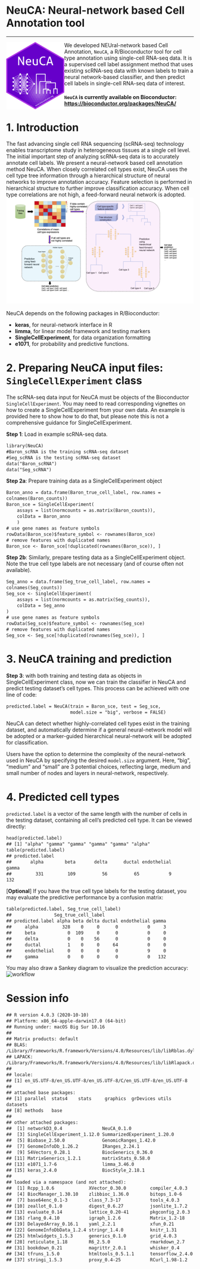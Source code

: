 # NeuCA: Neural-network based Cell Annotation tool

-------------------
<img align="left" src="vignettes/NeuCA_hex.png" width="156" height="180"> We developed NEUral-network based Cell Annotation, `NeuCA`, a R/Bioconductor tool for cell type annotation using single-cell RNA-seq data. It is a supervised cell label assignment method that uses existing scRNA-seq data with known labels to train a neural network-based classifier, and then predict cell labels in single-cell RNA-seq data of interest.

#### `NeuCA` is currently available on Bioconductor: <https://bioconductor.org/packages/NeuCA/>


# 1. Introduction
The fast advancing single cell RNA sequencing (scRNA-seq) technology enables transcriptome study in heterogeneous tissues at a single cell level. The initial important step of analyzing scRNA-seq data is to accurately annotate cell labels. We present a neural-network based cell annotation method NeuCA. When closely correlated cell types exist, NeuCA uses the cell type tree information through a hierarchical structure of neural networks to improve annotation accuracy. Feature selection is performed in hierarchical structure to further improve classification accuracy. When cell type correlations are not high, a feed-forward neural network is adopted.
![workflow](vignettes/workflow.png)

NeuCA depends on the following packages in R/Bioconductor:

- **keras**, for neural-network interface in R
- **limma**, for linear model framework and testing markers
- **SingleCellExperiment**, for data organization formatting
- **e1071**, for probability and predictive functions.


# 2. Preparing NeuCA input files: `SingleCellExperiment` class

The scRNA-seq data input for NeuCA must be objects of the Bioconductor `SingleCellExperiment`. You may need to read corresponding vignettes on how to create a SingleCellExperiment from your own data. An example is provided here to show how to do that, but please note this is not a comprehensive guidance for SingleCellExperiment.

**Step 1**: Load in example scRNA-seq data.
```
library(NeuCA)
#Baron_scRNA is the training scRNA-seq dataset
#Seg_scRNA is the testing scRNA-seq dataset
data("Baron_scRNA")
data("Seg_scRNA")
```

**Step 2a**: Prepare training data as a SingleCellExperiment object
```
Baron_anno = data.frame(Baron_true_cell_label, row.names = colnames(Baron_counts))
Baron_sce = SingleCellExperiment(
    assays = list(normcounts = as.matrix(Baron_counts)),
    colData = Baron_anno
    )
# use gene names as feature symbols
rowData(Baron_sce)$feature_symbol <- rownames(Baron_sce)
# remove features with duplicated names
Baron_sce <- Baron_sce[!duplicated(rownames(Baron_sce)), ]
```

**Step 2b**: Similarly, prepare testing data as a SingleCellExperiment object. Note the true cell type labels are not necessary (and of course often not available).
```
Seg_anno = data.frame(Seg_true_cell_label, row.names = colnames(Seg_counts))
Seg_sce <- SingleCellExperiment(
    assays = list(normcounts = as.matrix(Seg_counts)),
    colData = Seg_anno
)
# use gene names as feature symbols
rowData(Seg_sce)$feature_symbol <- rownames(Seg_sce)
# remove features with duplicated names
Seg_sce <- Seg_sce[!duplicated(rownames(Seg_sce)), ]
```

# 3. NeuCA training and prediction
**Step 3**: with both training and testing data as objects in SingleCellExperiment class, now we can train the classifier in NeuCA and predict testing dataset’s cell types. This process can be achieved with one line of code:
```
predicted.label = NeuCA(train = Baron_sce, test = Seg_sce, 
                        model.size = "big", verbose = FALSE)
```
NeuCA can detect whether highly-correlated cell types exist in the training dataset, and automatically determine if a general neural-network model will be adopted or a marker-guided hierarchical neural-network will be adopted for classification.

Users have the option to determine the complexity of the neural-network used in NeuCA by specifying the desired `model.size` argument. Here, “big”, “medium” and “small” are 3 potential choices, reflecting large, medium and small number of nodes and layers in neural-network, respectively.


# 4. Predicted cell types
`predicted.label` is a vector of the same length with the number of cells in the testing dataset, containing all cell’s predicted cell type. It can be viewed directly:
```
head(predicted.label)
## [1] "alpha" "gamma" "gamma" "gamma" "gamma" "alpha"
table(predicted.label)
## predicted.label
##       alpha        beta       delta      ductal endothelial       gamma 
##         331         109          56          65           9         132
```

[**Optional**] If you have the true cell type labels for the testing dataset, you may evaluate the predictive performance by a confusion matrix:
```
table(predicted.label, Seg_true_cell_label)
##                Seg_true_cell_label
## predicted.label alpha beta delta ductal endothelial gamma
##     alpha         328    0     0      0           0     3
##     beta            0  109     0      0           0     0
##     delta           0    0    56      0           0     0
##     ductal          1    0     0     64           0     0
##     endothelial     0    0     0      0           9     0
##     gamma           0    0     0      0           0   132
```
You may also draw a Sankey diagram to visualize the prediction accuracy:
![workflow](vignettes/sankey1.png)


# Session info

```
## R version 4.0.3 (2020-10-10)
## Platform: x86_64-apple-darwin17.0 (64-bit)
## Running under: macOS Big Sur 10.16
## 
## Matrix products: default
## BLAS:   /Library/Frameworks/R.framework/Versions/4.0/Resources/lib/libRblas.dylib
## LAPACK: /Library/Frameworks/R.framework/Versions/4.0/Resources/lib/libRlapack.dylib
## 
## locale:
## [1] en_US.UTF-8/en_US.UTF-8/en_US.UTF-8/C/en_US.UTF-8/en_US.UTF-8
## 
## attached base packages:
## [1] parallel  stats4    stats     graphics  grDevices utils     datasets 
## [8] methods   base     
## 
## other attached packages:
##  [1] networkD3_0.4               NeuCA_0.1.0                
##  [3] SingleCellExperiment_1.12.0 SummarizedExperiment_1.20.0
##  [5] Biobase_2.50.0              GenomicRanges_1.42.0       
##  [7] GenomeInfoDb_1.26.2         IRanges_2.24.1             
##  [9] S4Vectors_0.28.1            BiocGenerics_0.36.0        
## [11] MatrixGenerics_1.2.1        matrixStats_0.58.0         
## [13] e1071_1.7-6                 limma_3.46.0               
## [15] keras_2.4.0                 BiocStyle_2.18.1           
## 
## loaded via a namespace (and not attached):
##  [1] Rcpp_1.0.6             XVector_0.30.0         compiler_4.0.3        
##  [4] BiocManager_1.30.10    zlibbioc_1.36.0        bitops_1.0-6          
##  [7] base64enc_0.1-3        class_7.3-17           tools_4.0.3           
## [10] zeallot_0.1.0          digest_0.6.27          jsonlite_1.7.2        
## [13] evaluate_0.14          lattice_0.20-41        pkgconfig_2.0.3       
## [16] rlang_0.4.10           igraph_1.2.6           Matrix_1.2-18         
## [19] DelayedArray_0.16.1    yaml_2.2.1             xfun_0.21             
## [22] GenomeInfoDbData_1.2.4 stringr_1.4.0          knitr_1.31            
## [25] htmlwidgets_1.5.3      generics_0.1.0         grid_4.0.3            
## [28] reticulate_1.18        R6_2.5.0               rmarkdown_2.7         
## [31] bookdown_0.21          magrittr_2.0.1         whisker_0.4           
## [34] tfruns_1.5.0           htmltools_0.5.1.1      tensorflow_2.4.0      
## [37] stringi_1.5.3          proxy_0.4-25           RCurl_1.98-1.2
```
